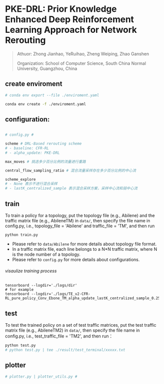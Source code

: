 # PKE-DRL: Prior Knowledge Enhanced Deep Reinforcement Learning Approach for Network Rerouting

> Athuor:  Zhong Jianhao, YeRuihao,  Zheng Weiping,  Zhao Ganshen
>
> Organization: School of Computer Science, South China Normal University, Guangzhou, China

## create enviroment

```bash
# conda env export --file ./enviroment.yaml

conda env create -f ./enviroment.yaml
```

## configuration:

```python

# config.py #

scheme # DRL-Based rerouting scheme
# - baseline: CFR-RL
# - alpha_update: PKE-DRL

max_moves # 挑选多少百分比例的流量进行重路

central_flow_sampling_ratio # 混合流量采样存在多少百分比例的中心流

scheme_explore 
# - None 表示不进行混合采样
# - lastK_centralized_sample 表示混合采样方案，采样中心流和弱中心流

```

## train

To train a policy for a topology, put the topology file (e.g., Abilene) and the traffic matrix file (e.g., AbileneTM) in `data/`, then specify the file name in config.py, i.e., topology_file = 'Abilene' and traffic_file = 'TM', and then run 

```shell
python train.py
```

- Please refer to `data/Abilene` for more details about topology file format. 
- In a traffic matrix file, each line belongs to a N*N traffic matrix, where N is the node number of a topology.
- Please refer to `config.py` for more details about configurations. 

###### visaulize training process

```shell
tensorboard --logdir='./logs/dir' 
# for example
tensorboard --logdir='./logs/TE_v2-CFR-RL_pure_policy_Conv_Ebone_TM_alpha_update_lastK_centralized_sample_0.25scaleK_maxMoves15'
```

## test

To test the trained policy on a set of test traffic matrices, put the test traffic matrix file (e.g., AbileneTM2) in `data/`, then specify the file name in config.py, i.e., test_traffic_file = 'TM2', and then run：

```bash
python test.py
# python test.py | tee ./result/test_terminal/xxxxx.txt

```

## plotter



```bash
# plotter.py | plotter_utils.py #
```



